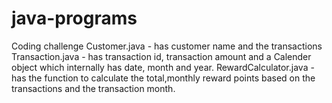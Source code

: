 # java-programs
Coding challenge
Customer.java - has customer name and the transactions
Transaction.java - has transaction id, transaction amount and a Calender object which internally has date, month and year.
RewardCalculator.java - has the function to calculate the total,monthly reward points based on the transactions and the transaction month.
